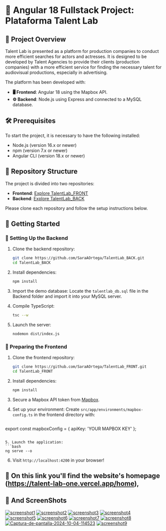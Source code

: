# 🚀 Angular 18 Fullstack Project: Plataforma Talent Lab


## 🌟 Project Overview

Talent Lab is presented as a platform for production companies to conduct more efficient searches for actors and actresses. It is designed to be developed by Talent Agencies to provide their clients (production companies) with a more efficient service for finding the necessary talent for audiovisual productions, especially in advertising.

The platform has been developed with:

- **🖥️ Frontend**: Angular 18 using the Mapbox API.
- **⚙️ Backend**:  Node.js using Express and connected to a MySQL database.



## 🛠️ Prerequisites

To start the project, it is necessary to have the following installed:

- Node.js (version 16.x or newer)
- npm (version 7.x or newer)
- Angular CLI (version 18.x or newer)

## 📁 Repository Structure

The project is divided into two repositories:

- **Frontend**: [Explore TalentLab_FRONT](https://github.com/SaraAOrtega/TalentLab_FRONT)
- **Backend**: [Explore TalentLab_BACK](https://github.com/SaraAOrtega/TalentLab_BACK)

Please clone each repository and follow the setup instructions below.

## 🚀 Getting Started

### 🔧 Setting Up the Backend

1. Clone the backend repository:
   ```bash
   git clone https://github.com/SaraAOrtega/TalentLab_BACK.git
   cd TalentLab_BACK
   ```

2. Install dependencies:
   ```bash
   npm install
   ```

3. Import the demo database:
   Locate the `talentlab_db.sql` file in the Backend folder and import it into your MySQL server.

4. Compile TypeScript:
   ```bash
   tsc --w
   ```

5. Launch the server:
   ```bash
   nodemon dist/index.js
   ```

### 🎨 Preparing the Frontend

1. Clone the frontend repository:
   ```bash
   git clone https://github.com/SaraAOrtega/TalentLab_FRONT.git
   cd TalentLab_FRONT
   ```

2. Install dependencies:
   ```bash
   npm install
   ```

3. Secure a Mapbox API token from [Mapbox](https://account.mapbox.com/access-tokens/).

4. Set up your environment:
   Create `src/app/environments/mapbox-config.ts` in the frontend directory with:
   ```typescript
  export const mapboxConfig = {
  apiKey: 'YOUR MAPBOX KEY'
};
   ```

5. Launch the application:
   ```bash
   ng serve --o
   ```

6. Visit `http://localhost:4200` in your browser!


## 🌈 On this link you'll find the website's homepage (https://talent-lab-one.vercel.app/home),

## 🌈 And ScreenShots
<a href="https://ibb.co/bXV7WHS"><img src="https://i.ibb.co/jDYH6Vc/screenshot1.png" alt="screenshot1" border="0"></a>
<a href="https://ibb.co/sJSXcnH"><img src="https://i.ibb.co/1JV4B16/screenshot2.png" alt="screenshot2" border="0"></a>
<a href="https://ibb.co/5h7gygV"><img src="https://i.ibb.co/3mJ9q9H/screenshot3.png" alt="screenshot3" border="0"></a>
<a href="https://ibb.co/TbxsGqg"><img src="https://i.ibb.co/Jyw9TFs/screenshot4.png" alt="screenshot4" border="0"></a>
<a href="https://ibb.co/FKYkWZj"><img src="https://i.ibb.co/0c9pX4d/screenshot5.png" alt="screenshot5" border="0"></a>
<a href="https://ibb.co/k0BM15r"><img src="https://i.ibb.co/nfmRC6V/screenshot6.png" alt="screenshot6" border="0"></a>
<a href="https://ibb.co/x2MvxzD"><img src="https://i.ibb.co/wdKH5pR/screenshot7.png" alt="screenshot7" border="0"></a>
<a href="https://ibb.co/ncZtJL9"><img src="https://i.ibb.co/fpBLwxf/screenshot8.png" alt="screenshot8" border="0"></a>
<a href="https://ibb.co/G2kpxGs"><img src="https://i.ibb.co/ncfmg43/Captura-de-pantalla-2024-10-04-114523.png" alt="Captura-de-pantalla-2024-10-04-114523" border="0"></a>
<a href="https://ibb.co/WkW2DSh"><img src="https://i.ibb.co/Yc7LDvC/screenshot9.png" alt="screenshot9" border="0"></a>














